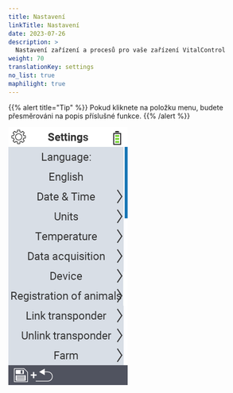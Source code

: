 ```yaml
---
title: Nastavení
linkTitle: Nastavení
date: 2023-07-26
description: >
  Nastavení zařízení a procesů pro vaše zařízení VitalControl
weight: 70
translationKey: settings
no_list: true
maphilight: true
---
```

{{% alert title="Tip" %}}
Pokud kliknete na položku menu, budete přesměrováni na popis příslušné funkce.
{{% /alert %}}

<img src="images/menu.png" alt="Nastavení VitalControl" title="Nastavení" usemap="#workmap" class="maphilight" />

<map name="workmap">
  <area shape="rect" coords="2,40,230,120" alt="Jazyk" title="Nastavte a trvale uložte jazyk uživatelského rozhraní na vašem zařízení VitalControl&#10;Kliknutí myší: otevřít dokumentaci" href="/cs/docs/settings/language/">
  <area shape="rect" coords="2,120,230,160" alt="Datum a čas" title="Zde nastavíte datum a čas&#10;Kliknutí myší: otevřít dokumentaci" href="/cs/docs/settings/datetime/">
  <area shape="rect" coords="2,160,230,200" alt="Jednotky" title="Zde vyberete jednotky pro teplotu a hmotnost&#10;Kliknutí myší: otevřít dokumentaci" href="/cs/docs/settings/units/">
  <area shape="rect" coords="2,200,230,240" alt="Teplota" title="Nastavte teplotní nastavení pro aplikaci vašeho zařízení VitalControl&#10;Kliknutí myší: otevřít dokumentaci" href="/cs/docs/settings/temperature/">
   <area shape="rect" coords="2,240,230,280" alt="Sběr dat" title="Zde uložíte relevantní informace pro sběr dat o zvířatech&#10;Kliknutí myší: otevřít dokumentaci" href="/cs/docs/settings/data-acquisition/">
   <area shape="rect" coords="2,280,230,320" alt="Zařízení" title="Zde můžete upravit různá nastavení zařízení&#10;Kliknutí myší: otevřít dokumentaci" href="/cs/docs/settings/device/">
   <area shape="rect" coords="2,320,230,360" alt="Registrace zvířat" title="Zde můžete upravit několik továrně nastavených standardů týkajících se registrace nových zvířat podle požadavků vaší farmy.&#10;Kliknutí myší: otevřít dokumentaci" href="/cs/docs/settings/animal-registration/">
   <area shape="rect" coords="2,360,230,400" alt="Přiřazení transpondéru" title="Nastavte přiřazení transpondéru na vašem zařízení VitalControl&#10;Kliknutí myší: otevřít dokumentaci" href="/cs/docs/settings/transponder-linkage/">
   <area shape="rect" coords="2,400,230,439" alt="Odpojení transpondéru" title="Určete, jak bude přiřazeno ID zvířete po odpojení transpondéru&#10;Kliknutí myší: otevřít dokumentaci" href="/cs/docs/settings/transponder-linkage/">
   <area shape="rect" coords="2,440,230,480" alt="Farma" title="Trvale uložte své oficiální dvanáctimístné národní ID farmy na zařízení VitalControl&#10;Kliknutí myší: otevřít dokumentaci" href="/cs/docs/settings/farm-number/">
   <area shape="rect" coords="2,482,123,519" alt="Zpět" title="Přeskočit o úroveň zpět" href="/cs/docs/menu/mainmenu/">
</map>


